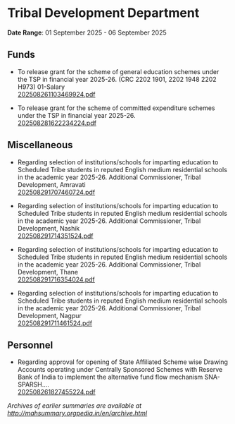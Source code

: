 # Tribal Development Department

**Date Range**: 01 September 2025 - 06 September 2025


## Funds
- To release grant for the scheme of general education schemes under the TSP in financial year 2025-26. (CRC 2202 1901, 2202 1948  2202 H973) 01-Salary\
  [202508261103469924.pdf](https://gr.maharashtra.gov.in/Site/Upload/Government%20Resolutions/English/202508261103469924.pdf)

- To release grant for the scheme of committed expenditure schemes under the TSP in financial year 2025-26.\
  [202508281622234224.pdf](https://gr.maharashtra.gov.in/Site/Upload/Government%20Resolutions/English/202508281622234224.pdf)

## Miscellaneous
- Regarding selection of institutions/schools for imparting education to Scheduled Tribe students in reputed English medium residential schools in the academic year 2025-26. Additional Commissioner, Tribal Development, Amravati\
  [202508291707460724.pdf](https://gr.maharashtra.gov.in/Site/Upload/Government%20Resolutions/English/202508291707460724.pdf)

- Regarding selection of institutions/schools for imparting education to Scheduled Tribe students in reputed English medium residential schools in the academic year 2025-26. Additional Commissioner, Tribal Development, Nashik\
  [202508291714351524.pdf](https://gr.maharashtra.gov.in/Site/Upload/Government%20Resolutions/English/202508291714351524.pdf)

- Regarding selection of institutions/schools for imparting education to Scheduled Tribe students in reputed English medium residential schools in the academic year 2025-26. Additional Commissioner, Tribal Development, Thane\
  [202508291716354024.pdf](https://gr.maharashtra.gov.in/Site/Upload/Government%20Resolutions/English/202508291716354024.pdf)

- Regarding selection of institutions/schools for imparting education to Scheduled Tribe students in reputed English medium residential schools in the academic year 2025-26. Additional Commissioner, Tribal Development, Nagpur\
  [202508291711461524.pdf](https://gr.maharashtra.gov.in/Site/Upload/Government%20Resolutions/English/202508291711461524.pdf)

## Personnel
- Regarding approval for opening of State Affiliated Scheme wise Drawing Accounts operating under Centrally Sponsored Schemes with Reserve Bank of India to implement the alternative fund flow mechanism SNA-SPARSH....\
  [202508261827455224.pdf](https://gr.maharashtra.gov.in/Site/Upload/Government%20Resolutions/English/202508261827455224.pdf)


*Archives of earlier summaries are available at http://mahsummary.orgpedia.in/en/archive.html*